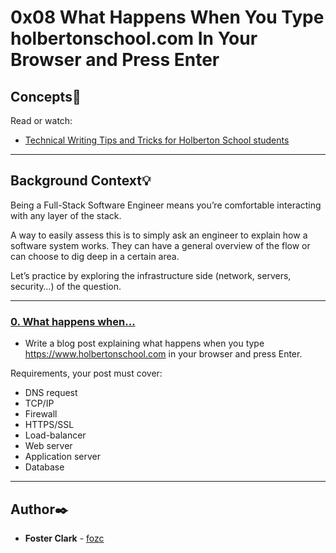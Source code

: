 # 0x08 What Happens When You Type holbertonschool.com In Your Browser and Press Enter

## Concepts:thought_balloon:
Read or watch:
* [Technical Writing Tips and Tricks for Holberton School students](https://intranet.hbtn.io/concepts/539)

---
## Background Context:bulb:
Being a Full-Stack Software Engineer means you’re comfortable interacting with any layer of the stack.

A way to easily assess this is to simply ask an engineer to explain how a software system works. They can have a general overview of the flow or can choose to dig deep in a certain area.

Let’s practice by exploring the infrastructure side (network, servers, security…) of the question.

---

### [0. What happens when...]()
* Write a blog post explaining what happens when you type https://www.holbertonschool.com in your browser and press Enter.

Requirements, your post must cover:

- DNS request
- TCP/IP
- Firewall
- HTTPS/SSL
- Load-balancer
- Web server
- Application server
- Database

---

## Author:black_nib:
* **Foster Clark** - [fozc](https://github.com/FosterClark48)
